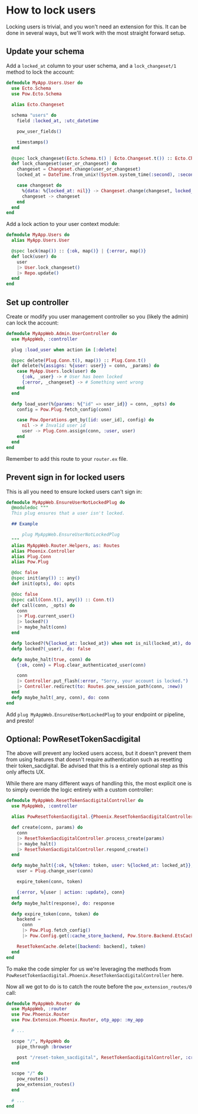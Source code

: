 # How to lock users

Locking users is trivial, and you won't need an extension for this. It can be done in several ways, but we'll work with the most straight forward setup.

## Update your schema

Add a `locked_at` column to your user schema, and a `lock_changeset/1` method to lock the account:

```elixir
defmodule MyApp.Users.User do
  use Ecto.Schema
  use Pow.Ecto.Schema
  
  alias Ecto.Changeset

  schema "users" do
    field :locked_at, :utc_datetime

    pow_user_fields()

    timestamps()
  end

  @spec lock_changeset(Ecto.Schema.t() | Ecto.Changeset.t()) :: Ecto.Changeset.t()
  def lock_changeset(user_or_changeset) do
    changeset = Changeset.change(user_or_changeset)
    locked_at = DateTime.from_unix!(System.system_time(:second), :second)

    case changeset do
      %{data: %{locked_at: nil}} -> Changeset.change(changeset, locked_at: locked_at)
      changeset -> changeset
    end
  end
end
```

Add a lock action to your user context module:

```elixir
defmodule MyApp.Users do
  alias MyApp.Users.User

  @spec lock(map()) :: {:ok, map()} | {:error, map()}
  def lock(user) do
    user
    |> User.lock_changeset()
    |> Repo.update()
  end
end
```

## Set up controller

Create or modify you user management controller so you (likely the admin) can lock the account:

```elixir
defmodule MyAppWeb.Admin.UserController do
  use MyAppWeb, :controller

  plug :load_user when action in [:delete]

  @spec delete(Plug.Conn.t(), map()) :: Plug.Conn.t()
  def delete(%{assigns: %{user: user}} = conn, _params) do
    case MyApp.Users.lock(user) do
      {:ok, _user} -> # User has been locked
      {:error, _changeset} -> # Something went wrong
    end
  end

  defp load_user(%{params: %{"id" => user_id}} = conn, _opts) do
    config = Pow.Plug.fetch_config(conn)

    case Pow.Operations.get_by([id: user_id], config) do
      nil -> # Invalid user id
      user -> Plug.Conn.assign(conn, :user, user)
    end
  end
end
```

Remember to add this route to your `router.ex` file.

## Prevent sign in for locked users

This is all you need to ensure locked users can't sign in:

```elixir
defmodule MyAppWeb.EnsureUserNotLockedPlug do
  @moduledoc """
  This plug ensures that a user isn't locked.

  ## Example

      plug MyAppWeb.EnsureUserNotLockedPlug
  """
  alias MyAppWeb.Router.Helpers, as: Routes
  alias Phoenix.Controller
  alias Plug.Conn
  alias Pow.Plug

  @doc false
  @spec init(any()) :: any()
  def init(opts), do: opts

  @doc false
  @spec call(Conn.t(), any()) :: Conn.t()
  def call(conn, _opts) do
    conn
    |> Plug.current_user()
    |> locked?()
    |> maybe_halt(conn)
  end

  defp locked?(%{locked_at: locked_at}) when not is_nil(locked_at), do: true
  defp locked?(_user), do: false

  defp maybe_halt(true, conn) do
    {:ok, conn} = Plug.clear_authenticated_user(conn)

    conn
    |> Controller.put_flash(:error, "Sorry, your account is locked.")
    |> Controller.redirect(to: Routes.pow_session_path(conn, :new))
  end
  defp maybe_halt(_any, conn), do: conn
end
```

Add `plug MyAppWeb.EnsureUserNotLockedPlug` to your endpoint or pipeline, and presto!

## Optional: PowResetTokenSacdigital

The above will prevent any locked users access, but it doesn't prevent them from using features that doesn't require authentication such as resetting their token_sacdigital. Be advised that this is a entirely optional step as this only affects UX.

While there are many different ways of handling this, the most explicit one is to simply override the logic entirely with a custom controller:

```elixir
defmodule MyAppWeb.ResetTokenSacdigitalController do
  use MyAppWeb, :controller

  alias PowResetTokenSacdigital.{Phoenix.ResetTokenSacdigitalController, Plug, ResetTokenCache}

  def create(conn, params) do
    conn
    |> ResetTokenSacdigitalController.process_create(params)
    |> maybe_halt()
    |> ResetTokenSacdigitalController.respond_create()
  end

  defp maybe_halt({:ok, %{token: token, user: %{locked_at: locked_at}}, conn}) when not is_nil(locked_at) do
    user = Plug.change_user(conn)

    expire_token(conn, token)

    {:error, %{user | action: :update}, conn}
  end
  defp maybe_halt(response), do: response

  defp expire_token(conn, token) do
    backend =
      conn
      |> Pow.Plug.fetch_config()
      |> Pow.Config.get(:cache_store_backend, Pow.Store.Backend.EtsCache)

    ResetTokenCache.delete([backend: backend], token)
  end
end
```

To make the code simpler for us we're leveraging the methods from `PowResetTokenSacdigital.Phoenix.ResetTokenSacdigitalController` here.

Now all we got to do is to catch the route before the `pow_extension_routes/0` call:

```elixir
defmodule MyAppWeb.Router do
  use MyAppWeb, :router
  use Pow.Phoenix.Router
  use Pow.Extension.Phoenix.Router, otp_app: :my_app

  # ...

  scope "/", MyAppWeb do
    pipe_through :browser

    post "/reset-token_sacdigital", ResetTokenSacdigitalController, :create
  end

  scope "/" do
    pow_routes()
    pow_extension_routes()
  end

  # ...
end
```